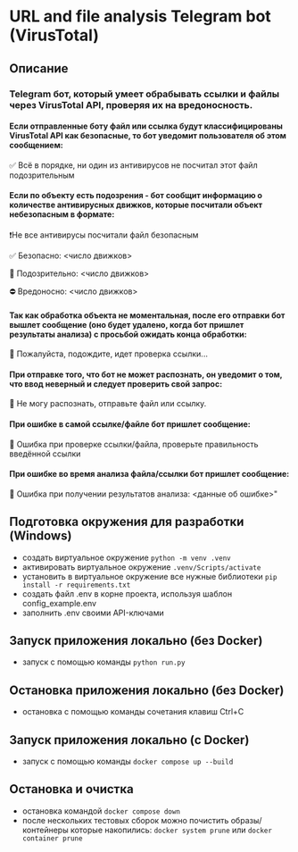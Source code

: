# URL and file analysis Telegram bot (VirusTotal)

## Описание
### Telegram бот, который умеет обрабывать ссылки и файлы через VirusTotal API, проверяя их на вредоносность.

#### Если отправленные боту файл или ссылка будут классифицированы VirusTotal API как безопасные, то бот уведомит пользователя об этом сообщением:

✅ Всё в порядке, ни один из антивирусов не посчитал этот файл подозрительным

#### Если по объекту есть подозрения - бот сообщит информацию о количестве антивирусных движков, которые посчитали объект небезопасным в формате:

❗️Не все антивирусы посчитали файл безопасным

✅ Безопасно: <число движков>

🤔 Подозрительно: <число движков>

⛔️ Вредоносно: <число движков>

#### Так как обработка объекта не моментальная, после его отправки бот вышлет сообщение (оно будет удалено, когда бот пришлет результаты анализа) с просьбой ожидать конца обработки:

🔄 Пожалуйста, подождите, идет проверка ссылки...

#### При отправке того, что бот не может распознать, он уведомит о том, что ввод неверный и следует проверить свой запрос:

🤖 Не могу распознать, отправьте файл или ссылку.

#### При ошибке в самой ссылке/файле бот пришлет сообщение:

🤖 Ошибка при проверке ссылки/файла, проверьте правильность введённой ссылки

#### При ошибке во время анализа файла/ссылки бот пришлет сообщение:

🤖 Ошибка при получении результатов анализа: <данные об ошибке>"



## Подготовка окружения для разработки (Windows)
- создать виртуальное окружение `python -m venv .venv`
- активировать виртуальное окружение `.venv/Scripts/activate`
- установить в виртуальное окружение все нужные библиотеки `pip install -r requirements.txt`
- создать файл .env в корне проекта, используя шаблон config_example.env
- заполнить .env своими API-ключами

## Запуск приложения локально (без Docker)
- запуск с помощью команды `python run.py`

## Остановка приложения локально (без Docker)
- остановка с помощью команды сочетания клавиш Ctrl+C

## Запуск приложения локально (с Docker)
- запуск с помощью команды `docker compose up --build`

## Остановка и очистка
- остановка командой `docker compose down`
- после нескольких тестовых сборок можно почистить образы/контейнеры которые накопились: `docker system prune` или `docker container prune`